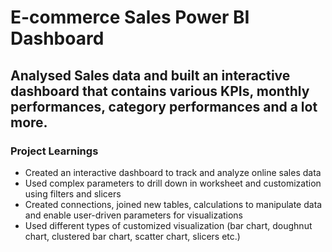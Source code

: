 # E-commerce Sales Power BI Dashboard  

## Analysed Sales data and built an interactive dashboard that contains various KPIs, monthly performances, category performances and a lot more. 

### Project Learnings
* Created an interactive dashboard to track and analyze online sales data
* Used complex parameters to drill down in worksheet and customization using filters and slicers
* Created connections, joined new tables, calculations to manipulate data and enable user-driven parameters for visualizations
* Used different types of customized visualization (bar chart, doughnut chart, clustered bar chart, scatter chart, slicers etc.)
